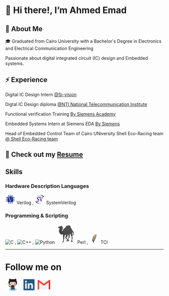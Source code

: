 <!-- Headers -->
# 👋 Hi there!, I’m Ahmed Emad 

## 🚀 About Me 


🎓 Graduated from Cairo University with a Bachelor's Degree in Electronics and Electrical Communication Engineering 


Passionate about digital integrated circuit (IC) design and Embedded systems.


## ⚡️ Experience 


Digital IC Design Intern <a href="https://tactful.ai/](https://www.nti.sci.eg/](https://www.si-vision.com/">@Si-vision </a>

Digtal IC Design diploma <a href="https://tactful.ai/](https://www.nti.sci.eg/">@NTI National Telecommunication Institute </a>

Functional verification Training <a href="https://eda.sw.siemens.com/en-US/"> By Siemens Academy</a> 

Embedded Systems Intern at Siemens EDA <a href="https://eda.sw.siemens.com/en-US/"> By Siemens </a>

Head of Embedded Control Team of Cairo UNiversity Shell Eco-Racing team <a href="https://eda.sw.siemens.com/en-US/](https://cu-eco.org/"> @ Shell Eco-Racing team </a>

🧾 Check out my [Resume]()
---

<h2 >Skills </h2>


### Hardware Description Languages

  
![Verilog](Images/Verilog.png) Verilog , 
![SystemVerilog](Images/SV.png) SystemVerilog


  
### Programming & Scripting 


![C](https://img.shields.io/badge/c-%2300599C.svg?style=for-the-badge&logo=c&logoColor=white) , 
![C++](https://img.shields.io/badge/c++-%2300599C.svg?style=for-the-badge&logo=c%2B%2B&logoColor=white) , 
![Python](https://img.shields.io/badge/python-3670A0?style=for-the-badge&logo=python&logoColor=ffdd54) 
![Perl](Images/Perl.png) Perl , 
![TCL](Images/tcl.png) TCl  



--- 

# Follow me on

  
[<img src='Images/Github.png' alt='github' height='40'>](https://github.com/Ahmedemad77)   [<img src='Images/linkedin.png' alt='linkedin' height='40'>](https://www.linkedin.com/in/ahmed-emad-257869179?utm_source=share&utm_campaign=share_via&utm_content=profile&utm_medium=android_app)  [<img src='Images/gmail.png' alt='gmail' height='40'>](mailto:Ahmed.emad184556@gmail.com)  
